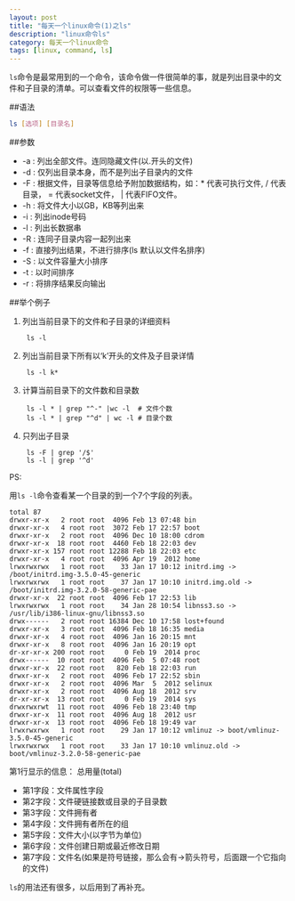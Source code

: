 ```yaml
---
layout: post
title: "每天一个linux命令(1)之ls"
description: "linux命令ls"
category: 每天一个linux命令
tags: [linux, command, ls]
---
```


`ls`命令是最常用到的一个命令，该命令做一件很简单的事，就是列出目录中的文件和子目录的清单。可以查看文件的权限等一些信息。

##语法
```sh
ls [选项] [目录名]
```

##参数
- -a : 列出全部文件。连同隐藏文件(以.开头的文件)
- -d : 仅列出目录本身，而不是列出子目录内的文件
- -F : 根据文件，目录等信息给予附加数据结构，如：* 代表可执行文件, / 代表目录， = 代表socket文件， | 代表FIFO文件。
- -h : 将文件大小以GB，KB等列出来
- -i : 列出inode号码
- -l : 列出长数据串
- -R : 连同子目录内容一起列出来
- -f : 直接列出结果，不进行排序(ls 默认以文件名排序)
- -S : 以文件容量大小排序
- -t : 以时间排序
- -r : 将排序结果反向输出

##举个例子
1. 列出当前目录下的文件和子目录的详细资料

        ls -l

2. 列出当前目录下所有以‘k’开头的文件及子目录详情

        ls -l k*

3. 计算当前目录下的文件数和目录数

        ls -l * | grep "^-" |wc -l  # 文件个数
        ls -l * | grep "^d" | wc -l # 目录个数

4. 只列出子目录

        ls -F | grep '/$'
        ls -l | grep '^d'

PS:

用`ls -l`命令查看某一个目录的到一个7个字段的列表。

    total 87
    drwxr-xr-x   2 root root  4096 Feb 13 07:48 bin
    drwxr-xr-x   4 root root  3072 Feb 17 22:57 boot
    drwxr-xr-x   2 root root  4096 Dec 10 18:00 cdrom
    drwxr-xr-x  18 root root  4460 Feb 18 22:03 dev
    drwxr-xr-x 157 root root 12288 Feb 18 22:03 etc
    drwxr-xr-x   4 root root  4096 Apr 19  2012 home
    lrwxrwxrwx   1 root root    33 Jan 17 10:12 initrd.img -> /boot/initrd.img-3.5.0-45-generic
    lrwxrwxrwx   1 root root    37 Jan 17 10:10 initrd.img.old -> /boot/initrd.img-3.2.0-58-generic-pae
    drwxr-xr-x  22 root root  4096 Feb 17 22:53 lib
    lrwxrwxrwx   1 root root    34 Jan 28 10:54 libnss3.so -> /usr/lib/i386-linux-gnu/libnss3.so
    drwx------   2 root root 16384 Dec 10 17:58 lost+found
    drwxr-xr-x   3 root root  4096 Feb 18 16:35 media
    drwxr-xr-x   4 root root  4096 Jan 16 20:15 mnt
    drwxr-xr-x   8 root root  4096 Jan 16 20:19 opt
    dr-xr-xr-x 200 root root     0 Feb 19  2014 proc
    drwx------  10 root root  4096 Feb  5 07:48 root
    drwxr-xr-x  22 root root   820 Feb 18 22:03 run
    drwxr-xr-x   2 root root  4096 Feb 17 22:52 sbin
    drwxr-xr-x   2 root root  4096 Mar  5  2012 selinux
    drwxr-xr-x   2 root root  4096 Aug 18  2012 srv
    dr-xr-xr-x  13 root root     0 Feb 19  2014 sys
    drwxrwxrwt  11 root root  4096 Feb 18 23:40 tmp
    drwxr-xr-x  11 root root  4096 Aug 18  2012 usr
    drwxr-xr-x  13 root root  4096 Feb 18 19:49 var
    lrwxrwxrwx   1 root root    29 Jan 17 10:12 vmlinuz -> boot/vmlinuz-3.5.0-45-generic
    lrwxrwxrwx   1 root root    33 Jan 17 10:10 vmlinuz.old -> boot/vmlinuz-3.2.0-58-generic-pae

第1行显示的信息： 总用量(total)

- 第1字段：文件属性字段
- 第2字段：文件硬链接数或目录的子目录数
- 第3字段：文件拥有者
- 第4字段：文件拥有者所在的组
- 第5字段：文件大小(以字节为单位)
- 第6字段：文件创建日期或最近修改日期
- 第7字段：文件名(如果是符号链接，那么会有->箭头符号，后面跟一个它指向的文件)

`ls`的用法还有很多，以后用到了再补充。

